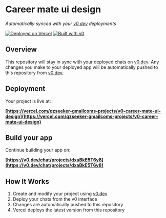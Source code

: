 # Career mate ui design

*Automatically synced with your [v0.dev](https://v0.dev) deployments*

[![Deployed on Vercel](https://img.shields.io/badge/Deployed%20on-Vercel-black?style=for-the-badge&logo=vercel)](https://vercel.com/qzseeker-gmailcoms-projects/v0-career-mate-ui-design)
[![Built with v0](https://img.shields.io/badge/Built%20with-v0.dev-black?style=for-the-badge)](https://v0.dev/chat/projects/dxaBkE5T6y8)

## Overview

This repository will stay in sync with your deployed chats on [v0.dev](https://v0.dev).
Any changes you make to your deployed app will be automatically pushed to this repository from [v0.dev](https://v0.dev).

## Deployment

Your project is live at:

**[https://vercel.com/qzseeker-gmailcoms-projects/v0-career-mate-ui-design](https://vercel.com/qzseeker-gmailcoms-projects/v0-career-mate-ui-design)**

## Build your app

Continue building your app on:

**[https://v0.dev/chat/projects/dxaBkE5T6y8](https://v0.dev/chat/projects/dxaBkE5T6y8)**

## How It Works

1. Create and modify your project using [v0.dev](https://v0.dev)
2. Deploy your chats from the v0 interface
3. Changes are automatically pushed to this repository
4. Vercel deploys the latest version from this repository